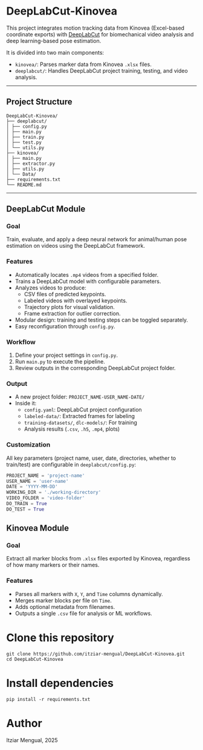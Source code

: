 # DeepLabCut-Kinovea

This project integrates motion tracking data from Kinovea (Excel-based coordinate exports) with [DeepLabCut](https://www.deeplabcut.org/) for biomechanical video analysis and deep learning-based pose estimation.

It is divided into two main components:

- `kinovea/`: Parses marker data from Kinovea `.xlsx` files.
- `deeplabcut/`: Handles DeepLabCut project training, testing, and video analysis.

---

## Project Structure
```
DeepLabCut-Kinovea/
├── deeplabcut/
│ ├── config.py
│ ├── main.py
│ ├── train.py
│ ├── test.py
│ └── utils.py
├── kinovea/
│ ├── main.py
│ ├── extractor.py
│ ├── utils.py
│ └── Data/
├── requirements.txt
└── README.md
```

---

## DeepLabCut Module

### Goal
Train, evaluate, and apply a deep neural network for animal/human pose estimation on videos using the DeepLabCut framework.

### Features

- Automatically locates `.mp4` videos from a specified folder.
- Trains a DeepLabCut model with configurable parameters.
- Analyzes videos to produce:
  - CSV files of predicted keypoints.
  - Labeled videos with overlayed keypoints.
  - Trajectory plots for visual validation.
  - Frame extraction for outlier correction.
- Modular design: training and testing steps can be toggled separately.
- Easy reconfiguration through `config.py`.

### Workflow

1. Define your project settings in `config.py`.
2. Run `main.py` to execute the pipeline.
3. Review outputs in the corresponding DeepLabCut project folder.

### Output

- A new project folder: `PROJECT_NAME-USER_NAME-DATE/`
- Inside it:
  - `config.yaml`: DeepLabCut project configuration
  - `labeled-data/`: Extracted frames for labeling
  - `training-datasets/`, `dlc-models/`: For training
  - Analysis results (`.csv`, `.h5`, `.mp4`, plots)

### Customization

All key parameters (project name, user, date, directories, whether to train/test) are configurable in `deeplabcut/config.py`:

```python
PROJECT_NAME = 'project-name'
USER_NAME = 'user-name'
DATE = 'YYYY-MM-DD'
WORKING_DIR = './working-directory'
VIDEO_FOLDER = 'video-folder'
DO_TRAIN = True
DO_TEST = True
```
## Kinovea Module

### Goal
Extract all marker blocks from `.xlsx` files exported by Kinovea, regardless of how many markers or their names.

### Features

- Parses all markers with `X`, `Y`, and `Time` columns dynamically.
- Merges marker blocks per file on `Time`.
- Adds optional metadata from filenames.
- Outputs a single `.csv` file for analysis or ML workflows.

# Clone this repository
```
git clone https://github.com/itziar-mengual/DeepLabCut-Kinovea.git
cd DeepLabCut-Kinovea
```
# Install dependencies
```
pip install -r requirements.txt
```

# Author
Itziar Mengual, 2025
